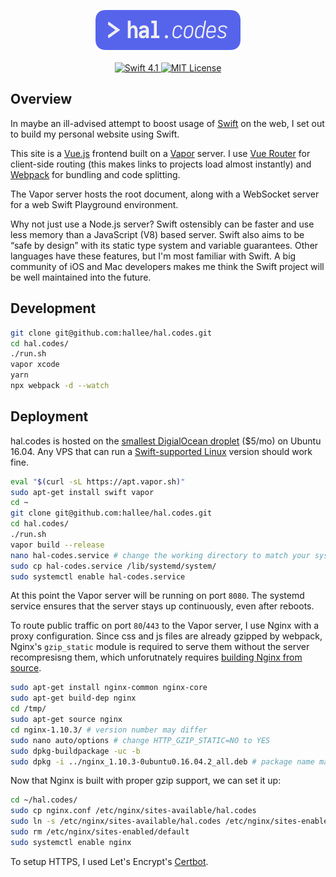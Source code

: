 <p align="center">
	<a href="http://hal.codes">
    <img src="logo.svg" width="232" height="64" alt="hal.codes Logo">
	</a>
    <br>
    <br>
    <a href="https://swift.org">
        <img src="http://img.shields.io/badge/swift-4.1-brightgreen.svg" alt="Swift 4.1">
    </a>
    <a href="LICENSE">
        <img src="http://img.shields.io/badge/license-MIT-brightgreen.svg" alt="MIT License">
    </a>
</p>

## Overview

In maybe an ill-advised attempt to boost usage of [Swift](https://swift.org/about/) on the web, I set out to build my personal website using Swift.

This site is a [Vue.js](https://vuejs.org) frontend built on a [Vapor](https://vapor.codes) server. I use [Vue Router](https://router.vuejs.org) for client-side routing (this makes links to projects load almost instantly) and [Webpack](https://webpack.js.org) for bundling and code splitting.

The Vapor server hosts the root document, along with a WebSocket server for a web Swift Playground environment.

Why not just use a Node.js server? Swift ostensibly can be faster and use less memory than a JavaScript (V8) based server. Swift also aims to be “safe by design” with its static type system and variable guarantees. Other languages have these features, but I'm most familiar with Swift. A big community of iOS and Mac developers makes me think the Swift project will be well maintained into the future.

## Development

```bash
git clone git@github.com:hallee/hal.codes.git
cd hal.codes/
./run.sh
vapor xcode
yarn
npx webpack -d --watch
```

## Deployment

hal.codes is hosted on the [smallest DigialOcean droplet](https://www.digitalocean.com/pricing/) ($5/mo) on Ubuntu 16.04. Any VPS that can run a [Swift-supported Linux](https://swift.org/download/#releases) version should work fine.

```bash
eval "$(curl -sL https://apt.vapor.sh)"
sudo apt-get install swift vapor
cd ~
git clone git@github.com:hallee/hal.codes.git
cd hal.codes/
./run.sh
vapor build --release
nano hal-codes.service # change the working directory to match your system
sudo cp hal-codes.service /lib/systemd/system/
sudo systemctl enable hal-codes.service
```

At this point the Vapor server will be running on port `8080`. The systemd service ensures that the server stays up continuously, even after reboots.

To route public traffic on port `80`/`443` to the Vapor server, I use Nginx with a proxy configuration.
Since css and js files are already gzipped by webpack, Nginx's `gzip_static` module is required to serve them without the server recompresisng them, which unforutnately requires [building Nginx from source](https://www.garron.me/en/go2linux/nginx-gzip_static-ubuntu.html). 

```bash
sudo apt-get install nginx-common nginx-core
sudo apt-get build-dep nginx
cd /tmp/
sudo apt-get source nginx
cd nginx-1.10.3/ # version number may differ
sudo nano auto/options # change HTTP_GZIP_STATIC=NO to YES
sudo dpkg-buildpackage -uc -b
sudo dpkg -i ../nginx_1.10.3-0ubuntu0.16.04.2_all.deb # package name may differ
```

Now that Nginx is built with proper gzip support, we can set it up:

```bash
cd ~/hal.codes/
sudo cp nginx.conf /etc/nginx/sites-available/hal.codes
sudo ln -s /etc/nginx/sites-available/hal.codes /etc/nginx/sites-enabled/
sudo rm /etc/nginx/sites-enabled/default
sudo systemctl enable nginx
```

To setup HTTPS, I used Let's Encrypt's [Certbot](https://certbot.eff.org).